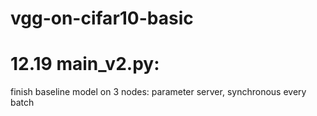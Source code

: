 # vgg-on-cifar10-basic

# 12.19 main_v2.py:

finish baseline model on 3 nodes: parameter server, synchronous every batch
